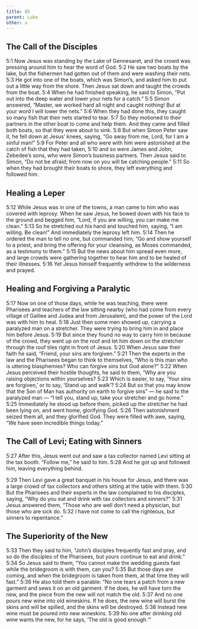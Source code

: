 ```yaml
---
title: 05
parent: Luke
other: x
---
```


## The Call of the Disciples

<a name="5:1">5:1</a> Now Jesus was standing by the Lake of Gennesaret, and the crowd was pressing around him to hear the word of God. <a name="5:2">5:2</a> He saw two boats by the lake, but the fishermen had gotten out of them and were washing their nets. <a name="5:3">5:3</a> He got into one of the boats, which was Simon’s, and asked him to put out a little way from the shore. Then Jesus sat down and taught the crowds from the boat. <a name="5:4">5:4</a> When he had finished speaking, he said to Simon, “Put out into the deep water and lower your nets for a catch.” <a name="5:5">5:5</a> Simon answered, “Master, we worked hard all night and caught nothing! But at your word I will lower the nets.” <a name="5:6">5:6</a> When they had done this, they caught so many fish that their nets started to tear. <a name="5:7">5:7</a> So they motioned to their partners in the other boat to come and help them. And they came and filled both boats, so that they were about to sink. <a name="5:8">5:8</a> But when Simon Peter saw it, he fell down at Jesus’ knees, saying, “Go away from me, Lord, for I am a sinful man!” <a name="5:9">5:9</a> For Peter and all who were with him were astonished at the catch of fish that they had taken, <a name="5:10">5:10</a> and so were James and John, Zebedee’s sons, who were Simon’s business partners. Then Jesus said to Simon, “Do not be afraid; from now on you will be catching people.” <a name="5:11">5:11</a> So when they had brought their boats to shore, they left everything and followed him.

## Healing a Leper

<a name="5:12">5:12</a> While Jesus was in one of the towns, a man came to him who was covered with leprosy. When he saw Jesus, he bowed down with his face to the ground and begged him, “Lord, if you are willing, you can make me clean.” <a name="5:13">5:13</a> So he stretched out his hand and touched him, saying, “I am willing. Be clean!” And immediately the leprosy left him. <a name="5:14">5:14</a> Then he ordered the man to tell no one, but commanded him, “Go and show yourself to a priest, and bring the offering for your cleansing, as Moses commanded, as a testimony to them.” <a name="5:15">5:15</a> But the news about him spread even more, and large crowds were gathering together to hear him and to be healed of their illnesses. <a name="5:16">5:16</a> Yet Jesus himself frequently withdrew to the wilderness and prayed.

## Healing and Forgiving a Paralytic

<a name="5:17">5:17</a> Now on one of those days, while he was teaching, there were Pharisees and teachers of the law sitting nearby (who had come from every village of Galilee and Judea and from Jerusalem), and the power of the Lord was with him to heal. <a name="5:18">5:18</a> Just then some men showed up, carrying a paralyzed man on a stretcher. They were trying to bring him in and place him before Jesus. <a name="5:19">5:19</a> But since they found no way to carry him in because of the crowd, they went up on the roof and let him down on the stretcher through the roof tiles right in front of Jesus. <a name="5:20">5:20</a> When Jesus saw their faith he said, “Friend, your sins are forgiven.” <a name="5:21">5:21</a> Then the experts in the law and the Pharisees began to think to themselves, “Who is this man who is uttering blasphemies? Who can forgive sins but God alone?” <a name="5:22">5:22</a> When Jesus perceived their hostile thoughts, he said to them, “Why are you raising objections within yourselves? <a name="5:23">5:23</a> Which is easier, to say, ‘Your sins are forgiven,’ or to say, ‘Stand up and walk’? <a name="5:24">5:24</a> But so that you may know that the Son of Man has authority on earth to forgive sins” — he said to the paralyzed man — “I tell you, stand up, take your stretcher and go home.” <a name="5:25">5:25</a> Immediately he stood up before them, picked up the stretcher he had been lying on, and went home, glorifying God. <a name="5:26">5:26</a> Then astonishment seized them all, and they glorified God. They were filled with awe, saying, “We have seen incredible things today.”

## The Call of Levi; Eating with Sinners

<a name="5:27">5:27</a> After this, Jesus went out and saw a tax collector named Levi sitting at the tax booth. “Follow me,” he said to him. <a name="5:28">5:28</a> And he got up and followed him, leaving everything behind.

<a name="5:29">5:29</a> Then Levi gave a great banquet in his house for Jesus, and there was a large crowd of tax collectors and others sitting at the table with them. <a name="5:30">5:30</a> But the Pharisees and their experts in the law complained to his disciples, saying, “Why do you eat and drink with tax collectors and sinners?” <a name="5:31">5:31</a> Jesus answered them, “Those who are well don’t need a physician, but those who are sick do. <a name="5:32">5:32</a> I have not come to call the righteous, but sinners to repentance.”

## The Superiority of the New

<a name="5:33">5:33</a> Then they said to him, “John’s disciples frequently fast and pray, and so do the disciples of the Pharisees, but yours continue to eat and drink.” <a name="5:34">5:34</a> So Jesus said to them, “You cannot make the wedding guests fast while the bridegroom is with them, can you? <a name="5:35">5:35</a> But those days are coming, and when the bridegroom is taken from them, at that time they will fast.” <a name="5:36">5:36</a> He also told them a parable: “No one tears a patch from a new garment and sews it on an old garment. If he does, he will have torn the new, and the piece from the new will not match the old. <a name="5:37">5:37</a> And no one pours new wine into old wineskins. If he does, the new wine will burst the skins and will be spilled, and the skins will be destroyed. <a name="5:38">5:38</a> Instead new wine must be poured into new wineskins. <a name="5:39">5:39</a> No one after drinking old wine wants the new, for he says, ‘The old is good enough.’”

